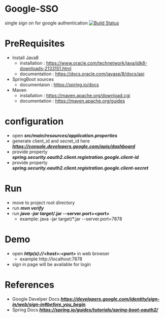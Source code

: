 # Google-SSO
single sign on for google authentication [![Build Status](https://travis-ci.org/chandra-prakash-reddy/Google-SSO.svg?branch=master)](https://travis-ci.org/chandra-prakash-reddy/Google-SSO)

# PreRequisites # 
   * Install Java8
      * installation  : https://www.oracle.com/technetwork/java/jdk8-downloads-2133151.html
      * documentation : https://docs.oracle.com/javase/8/docs/api
   * SpringBoot sources
      * documentaion : https://spring.io/docs
   * Maven
      * installation  : https://maven.apache.org/download.cgi
      * documentation : https://maven.apache.org/guides

# configuration #
   * open  ***src/main/resources/application.properties***
   * generate client_id and secret_id here ***https://console.developers.google.com/apis/dashboard***
   * provide property ***spring.security.oauth2.client.registration.google.client-id***
   * provide property ***spring.security.oauth2.client.registration.google.client-secret***

# Run #
   * move to project root directory
   * run ***mvn verify*** 
   * run ***java -jar target/*.jar --server.port=<port\>**
      * example: java -jar target/*.jar --server.port=7878
  
# Demo #
   * open ***http(s)://<host\>:<port\>***  in web browser
       * example http://localhost:7878
   * sign in page will be available for login
    
# References #
   * Google Develper Docs ***https://developers.google.com/identity/sign-in/web/sign-in#before_you_begin***
   * Spring Docs ***https://spring.io/guides/tutorials/spring-boot-oauth2/***
   
